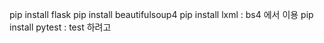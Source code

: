 pip install flask
pip install beautifulsoup4
pip install lxml : bs4 에서 이용
pip install pytest : test 하려고